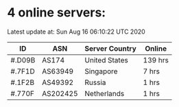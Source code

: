 # 4 online servers:

Latest update at: Sun Aug 16 06:10:22 UTC 2020

| ID | ASN | Server Country | Online |
| -- | --- | -------------- | ------ |
| #.D09B | AS174 | United States | 139 hrs |
| #.7F1D | AS63949 | Singapore | 7 hrs |
| #.1F2B | AS49392 | Russia | 1 hrs |
| #.770F | AS202425 | Netherlands | 1 hrs |

